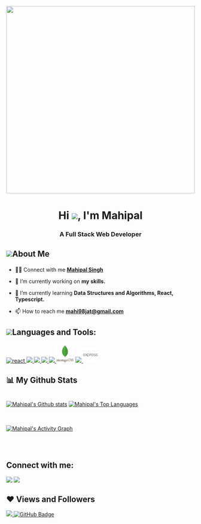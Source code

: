 

<a href="#"> <img src = "https://www.wallpapertip.com/wmimgs/250-2504846_a-two-display-workspace-with-lines-of-code.jpg" width="100%" height = "500px" /></a>

<h1 align="center">Hi <img src="https://raw.githubusercontent.com/MartinHeinz/MartinHeinz/master/wave.gif" width="30px">, I'm Mahipal</h1>
<h3 align="center">A Full Stack Web Developer</h3>


## <p style="display:flex; align-items: center"> <img src="https://img.icons8.com/color/48/000000/user-male-circle--v2.png"/> About Me </p> 

- 👨‍💻 Connect with me **[Mahipal Singh](https://www.linkedin.com/in/jtmahi)**
-  🔭 I’m currently working on **my skills.**



- 🌱 I’m currently learning **Data Structures and Algorithms, React, Typescript.**


- 📫 How to reach me **mahi98jat@gmail.com**


## <p style="display:flex; align-items: center"> <img src="https://img.icons8.com/color/48/000000/source-code.png"/> Languages and Tools:</p> 

    
   <a href = "#">  <img background = "black" src="https://img.icons8.com/color/48/000000/react-native.png" alt="react" /> </a>
    <a href = "#">  <img src="https://img.icons8.com/color/48/000000/javascript.png" /> </a>
     <a href = "#"> <img src="https://img.icons8.com/color/48/000000/html-5.png" /> </a>
     <a href = "#"> <img src="https://img.icons8.com/color/48/000000/css3.png" /> </a>
    <a href = "#">  <img src="https://img.icons8.com/color/48/000000/nodejs.png" /> </a>
    <a href = "#">  <img src="https://raw.githubusercontent.com/devicons/devicon/master/icons/mongodb/mongodb-original-wordmark.svg" alt="mongodb" width="48" height="48"/></a> 
    <a href = "#">  <img src="https://img.icons8.com/color/48/000000/git.png" /> </a>
    <a href = "#">  <img src="https://raw.githubusercontent.com/devicons/devicon/master/icons/express/express-original-wordmark.svg" alt="express" width="40" height="40"/></a>






 ## 📊 My Github Stats

  <br/>
    <a href="https://github.com/mahi98jat/github-readme-stats"><img alt="Mahipal's Github stats" src="https://github-readme-stats.vercel.app/api?username=mahi98jat&show_icons=true&count_private=true&theme=react&hide_border=true&bg_color=0D1117" /></a>
  <a href="https://github.com/mahi98jat/github-readme-stats"><img alt="Mahipal's Top Languages" src="https://github-readme-stats.vercel.app/api/top-langs/?username=mahi98jat&langs_count=8&count_private=true&layout=compact&theme=react&hide_border=true&bg_color=0D1117" /></a>
  <br/>
 
 

<br/>
<br/>

<a href="https://github.com/mahi98jat/github-readme-activity-graph"><img alt="Mahipal's Activity Graph" src="https://activity-graph.herokuapp.com/graph?username=mahi98jat&bg_color=0D1117&color=5BCDEC&line=5BCDEC&point=FFFFFF&hide_border=true" /></a>

<br/>
<br/>

## Connect with me:
<p align="left">

<a href = "https://www.linkedin.com/in/jtmahi"><img src="https://img.icons8.com/fluent/48/000000/linkedin.png"/></a>
<a href = "https://twitter.com/HaritwalMahipal"><img src="https://img.icons8.com/fluent/48/000000/twitter.png"/></a>

</p>

## ❤ Views and Followers
<a href="https://github.com/Meghna-DAS/github-profile-views-counter">
    <img src="https://komarev.com/ghpvc/?username=mahi98jat">
</a>
<a href="https://github.com/mahi98jat?tab=followers"><img src="https://img.shields.io/github/followers/mahi98jat?label=Followers&style=social" alt="GitHub Badge"></a>

